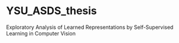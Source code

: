 # YSU_ASDS_thesis
Exploratory Analysis of Learned Representations by Self-Supervised Learning in Computer Vision
